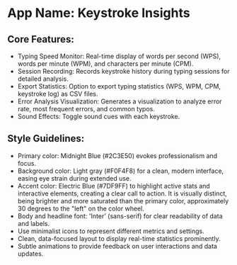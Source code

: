 # **App Name**: Keystroke Insights

## Core Features:

- Typing Speed Monitor: Real-time display of words per second (WPS), words per minute (WPM), and characters per minute (CPM).
- Session Recording: Records keystroke history during typing sessions for detailed analysis.
- Export Statistics: Option to export typing statistics (WPS, WPM, CPM, keystroke log) as CSV files.
- Error Analysis Visualization: Generates a visualization to analyze error rate, most frequent errors, and common typos.
- Sound Effects: Toggle sound cues with each keystroke.

## Style Guidelines:

- Primary color: Midnight Blue (#2C3E50) evokes professionalism and focus.
- Background color: Light gray (#F0F4F8) for a clean, modern interface, easing eye strain during extended use.
- Accent color: Electric Blue (#7DF9FF) to highlight active stats and interactive elements, creating a clear call to action. It is visually distinct, being brighter and more saturated than the primary color, approximately 30 degrees to the "left" on the color wheel.
- Body and headline font: 'Inter' (sans-serif) for clear readability of data and labels.
- Use minimalist icons to represent different metrics and settings.
- Clean, data-focused layout to display real-time statistics prominently.
- Subtle animations to provide feedback on user interactions and data updates.